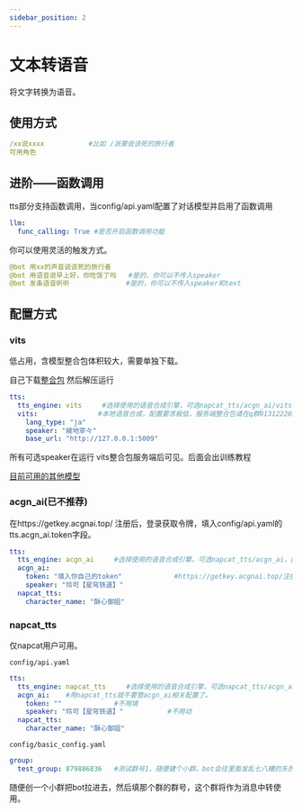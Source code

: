 ```yaml
---
sidebar_position: 2
---
```

# 文本转语音
将文字转换为语音。
## 使用方式
```yaml
/xx说xxxx           #比如 /派蒙说该死的旅行者
可用角色
```
## 进阶——函数调用
tts部分支持函数调用，当config/api.yaml配置了对话模型并启用了函数调用
```yaml
llm:
  func_calling: True #是否开启函数调用功能
```
你可以使用灵活的触发方式。
```yaml
@bot 用xx的声音说该死的旅行者
@bot 用语音说早上好，你吃饭了吗   #是的，你可以不传入speaker
@bot 发条语音听听              #是的，你可以不传入speaker和text
```
## 配置方式
### vits
低占用，含模型整合包体积较大，需要单独下载。

自己下载[整合包](https://share.weiyun.com/53i7TYz4) 然后解压运行
```yaml
tts:
  tts_engine: vits     #选择使用的语音合成引擎，可选napcat_tts/acgn_ai/vits(在群内下载整合包)，配了哪个填哪个。
  vits:               #本地语音合成，配置要求极低，服务端整合包请在q群913122269下载
    lang_type: "ja"
    speaker: "綾地寧々"
    base_url: "http://127.0.0.1:5009"
```
所有可选speaker在运行 vits整合包服务端后可见。后面会出训练教程

[目前可用的其他模型](https://www.alipan.com/s/Yxh2gXvQpCU)
### acgn_ai(已不推荐)
在https://getkey.acgnai.top/ 注册后，登录获取令牌，填入config/api.yaml的tts.acgn_ai.token字段。
```yaml
tts:
  tts_engine: acgn_ai     #选择使用的语音合成引擎，可选napcat_tts/acgn_ai，配了哪个填哪个。
  acgn_ai:
    token: "填入你自己的token"             #https://getkey.acgnai.top/注册后，登录获取令牌
    speaker: "玲可【星穹铁道】"
  napcat_tts:
    character_name: "酥心御姐"
```
### napcat_tts
仅napcat用户可用。

`config/api.yaml`
```yaml
tts:
  tts_engine: napcat_tts     #选择使用的语音合成引擎，可选napcat_tts/acgn_ai，配了哪个填哪个。
  acgn_ai:    #用napcat_tts就不要管acgn_ai相关配置了。
    token: ""             #不用填
    speaker: "玲可【星穹铁道】"           #不用动
  napcat_tts:
    character_name: "酥心御姐"
```
`config/basic_config.yaml`
```yaml
group:
  test_group: 879886836   #测试群号1，随便建个小群。bot会往里面发乱七八糟的东西，不要填用户群。
```
随便创一个小群把bot拉进去，然后填那个群的群号，这个群将作为消息中转使用。
